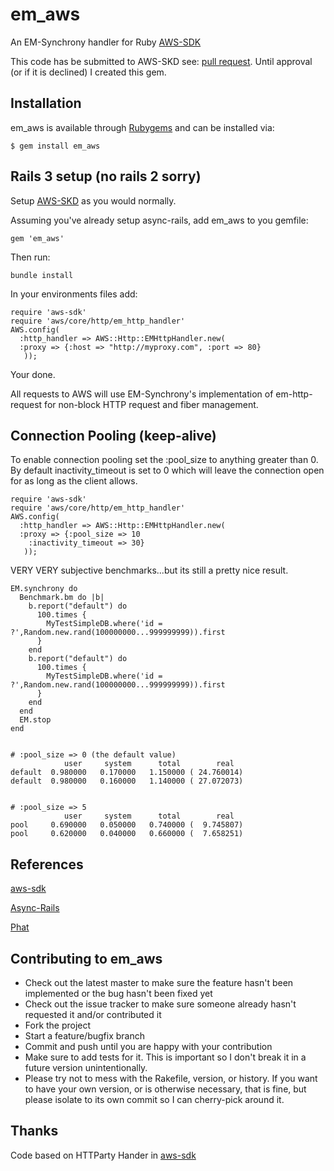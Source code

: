 # em_aws
An EM-Synchrony handler for Ruby [AWS-SDK](https://github.com/JoshMcKin/aws-sdk-for-ruby)

This code has be submitted to AWS-SKD see: [pull request](https://github.com/amazonwebservices/aws-sdk-for-ruby/pull/14). 
Until approval (or if it is declined) I created this gem.

## Installation

em_aws is available through [Rubygems](https://rubygems.org/gems/em_aws) and can be installed via:

    $ gem install em_aws

## Rails 3 setup (no rails 2 sorry)
Setup [AWS-SKD](https://github.com/amazonwebservices/aws-sdk-for-ruby/blob/master/README.rdoc) as you would normally.

Assuming you've already setup async-rails, add em_aws to you gemfile:
    
    gem 'em_aws'

Then run:
    
    bundle install

In your environments files add:

    require 'aws-sdk'
    require 'aws/core/http/em_http_handler'
    AWS.config(
      :http_handler => AWS::Http::EMHttpHandler.new(
      :proxy => {:host => "http://myproxy.com", :port => 80}
       ));

Your done. 

All requests to AWS will use EM-Synchrony's implementation of em-http-request for non-block HTTP request and fiber management.

## Connection Pooling (keep-alive)
To enable connection pooling set the :pool_size to anything greater than 0. By default inactivity_timeout is set
to 0 which will leave the connection open for as long as the client allows.
    
    require 'aws-sdk'
    require 'aws/core/http/em_http_handler'
    AWS.config(
      :http_handler => AWS::Http::EMHttpHandler.new(
      :proxy => {:pool_size => 10
        :inactivity_timeout => 30}
       ));

VERY VERY subjective benchmarks...but its still a pretty nice result.

    EM.synchrony do 
      Benchmark.bm do |b|
        b.report("default") do
          100.times { 
            MyTestSimpleDB.where('id = ?',Random.new.rand(100000000...999999999)).first
          }
        end
        b.report("default") do
          100.times { 
            MyTestSimpleDB.where('id = ?',Random.new.rand(100000000...999999999)).first
          }
        end
      end
      EM.stop
    end


    # :pool_size => 0 (the default value)
                user     system      total        real
    default  0.980000   0.170000   1.150000 ( 24.760014)
    default  0.980000   0.160000   1.140000 ( 27.072073)


    # :pool_size => 5
                user     system      total        real
    pool     0.690000   0.050000   0.740000 (  9.745807)
    pool     0.620000   0.040000   0.660000 (  7.658251)

## References

  [aws-sdk](https://github.com/amazonwebservices/aws-sdk-for-ruby)

  [Async-Rails](https://github.com/igrigorik/async-rails)

  [Phat](http://www.mikeperham.com/2010/04/03/introducing-phat-an-asynchronous-rails-app/)

## Contributing to em_aws
 
* Check out the latest master to make sure the feature hasn't been implemented or the bug hasn't been fixed yet
* Check out the issue tracker to make sure someone already hasn't requested it and/or contributed it
* Fork the project
* Start a feature/bugfix branch
* Commit and push until you are happy with your contribution
* Make sure to add tests for it. This is important so I don't break it in a future version unintentionally.
* Please try not to mess with the Rakefile, version, or history. If you want to have your own version, or is otherwise necessary, that is fine, but please isolate to its own commit so I can cherry-pick around it.

## Thanks
Code based on HTTParty Hander in [aws-sdk](https://github.com/amazonwebservices/aws-sdk-for-ruby/blob/master/README.rdoc)
